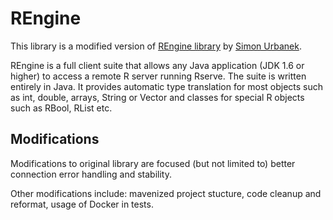 # REngine

This library is a modified version of [REngine library](https://github.com/s-u/REngine) 
by [Simon Urbanek](https://github.com/s-u).

REngine is a full client suite that allows any Java application (JDK 1.6 or higher)
to access a remote R server running Rserve. The suite is written entirely in Java. 
It provides automatic type translation for most objects such as int, double, arrays, 
String or Vector and classes for special R objects such as RBool, RList etc. 

## Modifications

Modifications to original library are focused (but not limited to) better connection 
error handling and stability. 

Other modifications include: mavenized project stucture, code cleanup and reformat, 
usage of Docker in tests. 